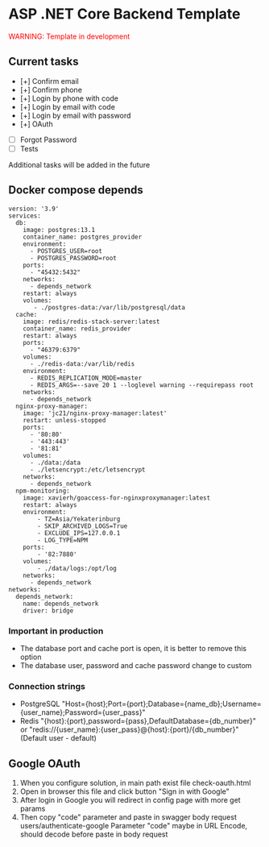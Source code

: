# ASP .NET Core Backend Template
<span style="color:red">WARNING: Template in development</span>
## Current tasks
- [+] Confirm email
- [+] Confirm phone
- [+] Login by phone with code
- [+] Login by email with code
- [+] Login by email with password
- [+] OAuth
- [ ] Forgot Password
- [ ] Tests

Additional tasks will be added in the future

## Docker compose depends
```
version: '3.9'
services:
  db:
    image: postgres:13.1
    container_name: postgres_provider
    environment:
      - POSTGRES_USER=root
      - POSTGRES_PASSWORD=root
    ports:
      - "45432:5432"
    networks:
      - depends_network
    restart: always
    volumes:
       - ./postgres-data:/var/lib/postgresql/data
  cache:
    image: redis/redis-stack-server:latest
    container_name: redis_provider
    restart: always
    ports:
      - "46379:6379"
    volumes:
      - ./redis-data:/var/lib/redis
    environment:
      - REDIS_REPLICATION_MODE=master
      - REDIS_ARGS=--save 20 1 --loglevel warning --requirepass root
    networks:
      - depends_network
  nginx-proxy-manager:
    image: 'jc21/nginx-proxy-manager:latest'
    restart: unless-stopped
    ports:
      - '80:80'
      - '443:443'
      - '81:81'
    volumes:
      - ./data:/data
      - ./letsencrypt:/etc/letsencrypt
    networks:
      - depends_network
  npm-monitoring:
    image: xavierh/goaccess-for-nginxproxymanager:latest
    restart: always
    environment:
        - TZ=Asia/Yekaterinburg
        - SKIP_ARCHIVED_LOGS=True
        - EXCLUDE_IPS=127.0.0.1
        - LOG_TYPE=NPM
    ports:
        - '82:7880'
    volumes:
        - ./data/logs:/opt/log
    networks:
      - depends_network
networks:
  depends_network:
    name: depends_network
    driver: bridge
```
### Important in production
  - The database port and cache port is open, it is better to remove this option
  - The database user, password and cache password change to custom
### Connection strings
  - PostgreSQL "Host={host};Port={port};Database={name_db};Username={user_name};Password={user_pass}"
  - Redis "{host}:{port},password={pass},DefaultDatabase={db_number}" or "redis://{user_name}:{user_pass}@{host}:{port}/{db_number}" (Default user - default)
## Google OAuth
  1. When you configure solution, in main path exist file check-oauth.html
  2. Open in browser this file and click button "Sign in with Google"
  3. After login in Google you will redirect in config page with more get params
  4. Then copy "code" parameter and paste in swagger body request users/authenticate-google
  Parameter "code" maybe in URL Encode, should decode before paste in body request
